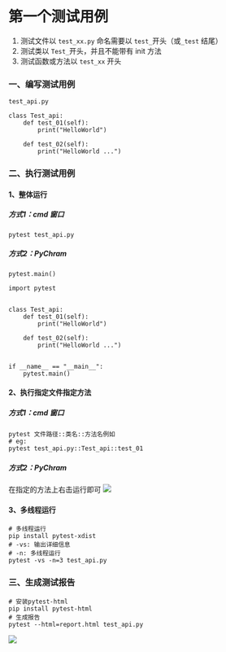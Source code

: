 # 第一个测试用例

1. 测试文件以 `test_xx.py` 命名需要以 `test_`开头（或`_test` 结尾）
2. 测试类以 `Test_`开头，并且不能带有 init 方法
3. 测试函数或方法以 `test_xx` 开头

### 一、编写测试用例

`test_api.py`

```
class Test_api:
    def test_01(self):
        print("HelloWorld")

    def test_02(self):
        print("HelloWorld ...")
```

### 二、执行测试用例

#### 1、整体运行

##### 方式1：cmd 窗口

```shell
pytest test_api.py
```

##### 方式2：PyChram

`pytest.main()`

```
import pytest


class Test_api:
    def test_01(self):
        print("HelloWorld")

    def test_02(self):
        print("HelloWorld ...")


if __name__ == "__main__":
    pytest.main()
```

#### 2、执行指定文件指定方法

##### 方式1：cmd 窗口

```shell
pytest 文件路径::类名::方法名例如
# eg:
pytest test_api.py::Test_api::test_01
```

##### 方式2：PyChram

在指定的方法上右击运行即可
![](images/pytest-first-01.png)

#### 3、多线程运行

```shell
# 多线程运行
pip install pytest-xdist
# -vs: 输出详细信息
# -n: 多线程运行
pytest -vs -n=3 test_api.py
```

### 三、生成测试报告

```shell
# 安装pytest-html
pip install pytest-html
# 生成报告
pytest --html=report.html test_api.py
```

![](images/pytest-first-02.png)
